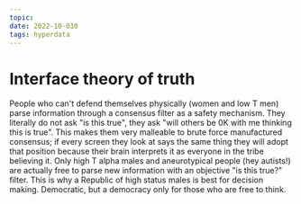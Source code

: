 ```yaml
---
topic:
date: 2022-10-010
tags: hyperdata
---
```

# Interface theory of truth

People who can't defend
themselves physically (women and
low T men) parse information
through a consensus filter as a
safety mechanism. They literally do
not ask "is this true", they ask "will others be 0K
with me thinking this is true". This makes them very
malleable to brute force manufactured consensus; if
every screen they look at says the same thing they
will adopt that position because their brain
interprets it as everyone in the tribe believing it.
Only high T alpha males and aneurotypical people
(hey autists!) are actually free to parse new
information with an objective "is this true?" filter.
This is why a Republic of high status males is best
for decision making. Democratic, but a democracy
only for those who are free to think.